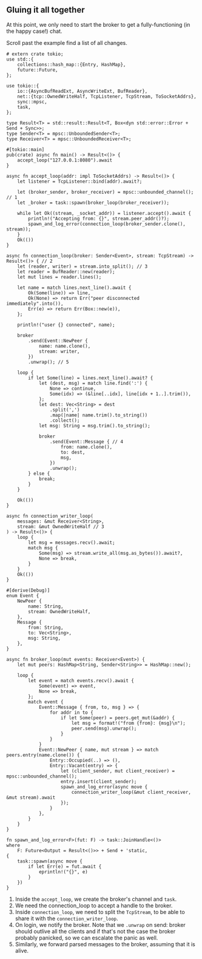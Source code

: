 ## Gluing it all together

At this point, we only need to start the broker to get a fully-functioning (in the happy case!) chat.

Scroll past the example find a list of all changes.

```rust,ignore
# extern crate tokio;
use std::{
    collections::hash_map::{Entry, HashMap},
    future::Future,
};

use tokio::{
    io::{AsyncBufReadExt, AsyncWriteExt, BufReader},
    net::{tcp::OwnedWriteHalf, TcpListener, TcpStream, ToSocketAddrs},
    sync::mpsc,
    task,
};

type Result<T> = std::result::Result<T, Box<dyn std::error::Error + Send + Sync>>;
type Sender<T> = mpsc::UnboundedSender<T>;
type Receiver<T> = mpsc::UnboundedReceiver<T>;

#[tokio::main]
pub(crate) async fn main() -> Result<()> {
    accept_loop("127.0.0.1:8080").await
}

async fn accept_loop(addr: impl ToSocketAddrs) -> Result<()> {
    let listener = TcpListener::bind(addr).await?;

    let (broker_sender, broker_receiver) = mpsc::unbounded_channel(); // 1
    let _broker = task::spawn(broker_loop(broker_receiver));

    while let Ok((stream, _socket_addr)) = listener.accept().await {
        println!("Accepting from: {}", stream.peer_addr()?);
        spawn_and_log_error(connection_loop(broker_sender.clone(), stream));
    }
    Ok(())
}

async fn connection_loop(broker: Sender<Event>, stream: TcpStream) -> Result<()> { // 2
    let (reader, writer) = stream.into_split(); // 3
    let reader = BufReader::new(reader);
    let mut lines = reader.lines();

    let name = match lines.next_line().await {
        Ok(Some(line)) => line,
        Ok(None) => return Err("peer disconnected immediately".into()),
        Err(e) => return Err(Box::new(e)),
    };

    println!("user {} connected", name);

    broker
        .send(Event::NewPeer {
            name: name.clone(),
            stream: writer,
        })
        .unwrap(); // 5

    loop {
        if let Some(line) = lines.next_line().await? {
            let (dest, msg) = match line.find(':') {
                None => continue,
                Some(idx) => (&line[..idx], line[idx + 1..].trim()),
            };
            let dest: Vec<String> = dest
                .split(',')
                .map(|name| name.trim().to_string())
                .collect();
            let msg: String = msg.trim().to_string();

            broker
                .send(Event::Message { // 4
                    from: name.clone(),
                    to: dest,
                    msg,
                })
                .unwrap();
        } else {
            break;
        }
    }

    Ok(())
}

async fn connection_writer_loop(
    messages: &mut Receiver<String>,
    stream: &mut OwnedWriteHalf // 3
) -> Result<()> {
    loop {
        let msg = messages.recv().await;
        match msg {
            Some(msg) => stream.write_all(msg.as_bytes()).await?,
            None => break,
        }
    }
    Ok(())
}

#[derive(Debug)]
enum Event {
    NewPeer {
        name: String,
        stream: OwnedWriteHalf,
    },
    Message {
        from: String,
        to: Vec<String>,
        msg: String,
    },
}

async fn broker_loop(mut events: Receiver<Event>) {
    let mut peers: HashMap<String, Sender<String>> = HashMap::new();

    loop {
        let event = match events.recv().await {
            Some(event) => event,
            None => break,
        };
        match event {
            Event::Message { from, to, msg } => {
                for addr in to {
                    if let Some(peer) = peers.get_mut(&addr) {
                        let msg = format!("from {from}: {msg}\n");
                        peer.send(msg).unwrap();
                    }
                }
            }
            Event::NewPeer { name, mut stream } => match peers.entry(name.clone()) {
                Entry::Occupied(..) => (),
                Entry::Vacant(entry) => {
                    let (client_sender, mut client_receiver) = mpsc::unbounded_channel();
                    entry.insert(client_sender);
                    spawn_and_log_error(async move {
                        connection_writer_loop(&mut client_receiver, &mut stream).await
                    });
                }
            },
        }
    }
}

fn spawn_and_log_error<F>(fut: F) -> task::JoinHandle<()>
where
    F: Future<Output = Result<()>> + Send + 'static,
{
    task::spawn(async move {
        if let Err(e) = fut.await {
            eprintln!("{}", e)
        }
    })
}
```

1. Inside the `accept_loop`, we create the broker's channel and `task`.
2. We need the connection_loop to accept a handle to the broker.
3. Inside `connection_loop`, we need to split the `TcpStream`, to be able to share it with the `connection_writer_loop`.
4. On login, we notify the broker.
   Note that we `.unwrap` on send: broker should outlive all the clients and if that's not the case the broker probably panicked, so we can escalate the panic as well.
5. Similarly, we forward parsed messages to the broker, assuming that it is alive.
